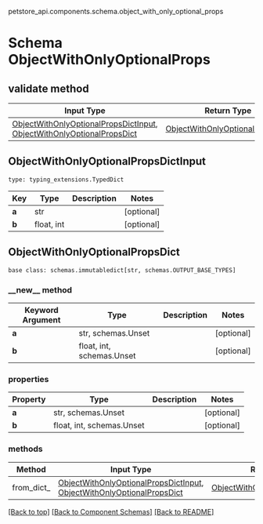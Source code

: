 petstore_api.components.schema.object_with_only_optional_props
# Schema ObjectWithOnlyOptionalProps

## validate method
Input Type | Return Type | Notes
------------ | ------------- | -------------
[ObjectWithOnlyOptionalPropsDictInput](#objectwithonlyoptionalpropsdictinput), [ObjectWithOnlyOptionalPropsDict](#objectwithonlyoptionalpropsdict) | [ObjectWithOnlyOptionalPropsDict](#objectwithonlyoptionalpropsdict) |

## ObjectWithOnlyOptionalPropsDictInput
```
type: typing_extensions.TypedDict
```
Key | Type |  Description | Notes
------------ | ------------- | ------------- | -------------
**a** | str |  | [optional]
**b** | float, int |  | [optional]

## ObjectWithOnlyOptionalPropsDict
```
base class: schemas.immutabledict[str, schemas.OUTPUT_BASE_TYPES]

```
### &lowbar;&lowbar;new&lowbar;&lowbar; method
Keyword Argument | Type | Description | Notes
---------------- | ---- | ----------- | -----
**a** | str, schemas.Unset |  | [optional]
**b** | float, int, schemas.Unset |  | [optional]

### properties
Property | Type | Description | Notes
-------- | ---- | ----------- | -----
**a** | str, schemas.Unset |  | [optional]
**b** | float, int, schemas.Unset |  | [optional]

### methods
Method | Input Type | Return Type | Notes
------ | ---------- | ----------- | ------
from_dict_ | [ObjectWithOnlyOptionalPropsDictInput](#objectwithonlyoptionalpropsdictinput), [ObjectWithOnlyOptionalPropsDict](#objectwithonlyoptionalpropsdict) | [ObjectWithOnlyOptionalPropsDict](#objectwithonlyoptionalpropsdict) | a constructor

[[Back to top]](#top) [[Back to Component Schemas]](../../../README.md#Component-Schemas) [[Back to README]](../../../README.md)
